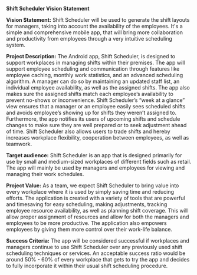 **Shift Scheduler Vision Statement**

**Vision Statement:**
Shift Scheduler will be used to generate the shift layouts for managers, taking into account the availability of the employees. It's a simple and comprehensive mobile app, that will bring more collaboration and productivity from employees through a very intuitive scheduling system.

**Project Description:**
The Android app, Shift Scheduler, is designed to support workplaces in managing shifts within their premises. The app will support employee scheduling and communication through features like employee caching, monthly work statistics, and an advanced scheduling algorithm. A manager can do so by maintaining an updated staff list, an individual employee availability, as well as the assigned shifts. The app also makes sure the assigned shifts match each employee’s availability to prevent no-shows or inconvenience.
Shift Scheduler’s “week at a glance” view ensures that a manager or an employee easily sees scheduled shifts and avoids employee’s showing up for shifts they weren’t assigned to. Furthermore, the app notifies its users of upcoming shifts and schedule changes to make sure they are well prepared or to seek adjustment ahead of time. Shift Scheduler also allows users to trade shifts and hereby increases workplace flexibility, cooperation between employees, as well as teamwork.

**Target audience:**
Shift Scheduler is an app that is designed primarily for use by small and medium-sized workplaces of different fields such as retail. The app will mainly be used by managers and employees for viewing and managing their work schedules.

**Project Value:**
As a team, we expect Shift Scheduler to bring value into every workplace where it is used by simply saving time and reducing efforts. The application is created with a variety of tools that are powerful and timesaving for easy scheduling, making adjustments, tracking employee resource availability, as well as planning shift coverage. This will allow proper assignment of resources and allow for both the managers and employees to be more productive. The application also empowers employees by giving them more control over their work-life balance.

**Success Criteria:**
The app will be considered successful if workplaces and managers continue to use Shift Scheduler over any previously used shift scheduling techniques or services. An acceptable success ratio would be around 50% - 60% of every workplace that gets to try the app and decides to fully incorporate it within their usual shift scheduling procedure.